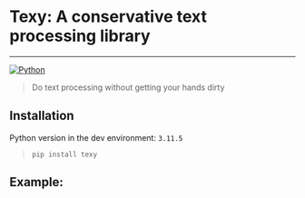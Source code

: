 # Texy: A conservative text processing library

---

[![Python](https://github.com/mdmmn378/texy/actions/workflows/build-publish.yaml/badge.svg)](https://github.com/mdmmn378/texy/actions/workflows/build-publish.yaml)

> Do text processing without getting your hands dirty

## Installation

Python version in the dev environment: `3.11.5`

> `pip install texy`

## Example:
